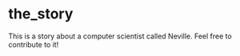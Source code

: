 # the_story
This is a story about a computer scientist called Neville. Feel free to contribute to it!
